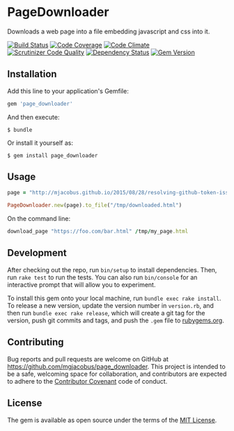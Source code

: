 # PageDownloader

Downloads a web page into a file embedding javascript and css into it.

[![Build Status](https://travis-ci.org/mjacobus/page_downloader.svg)](https://travis-ci.org/mjacobus/page_downloader)
[![Code Coverage](https://scrutinizer-ci.com/g/mjacobus/page_downloader/badges/coverage.png?b=master)](https://scrutinizer-ci.com/g/mjacobus/page_downloader/?branch=master)
[![Code Climate](https://codeclimate.com/github/mjacobus/page_downloader/badges/gpa.svg)](https://codeclimate.com/github/mjacobus/page_downloader)
[![Scrutinizer Code Quality](https://scrutinizer-ci.com/g/mjacobus/page_downloader/badges/quality-score.png?b=master)](https://scrutinizer-ci.com/g/mjacobus/page_downloader/?branch=master)
[![Dependency Status](https://gemnasium.com/mjacobus/page_downloader.svg)](https://gemnasium.com/mjacobus/page_downloader)
[![Gem Version](https://badge.fury.io/rb/page_downloader.svg)](https://badge.fury.io/rb/page_downloader)

## Installation

Add this line to your application's Gemfile:

```ruby
gem 'page_downloader'
```

And then execute:

    $ bundle

Or install it yourself as:

    $ gem install page_downloader

## Usage

```ruby
page = "http://mjacobus.github.io/2015/08/28/resolving-github-token-issue-in-composer.html"

PageDownloader.new(page).to_file("/tmp/downloaded.html")
```

On the command line:

```ruby
download_page "https://foo.com/bar.html" /tmp/my_page.html
```

## Development

After checking out the repo, run `bin/setup` to install dependencies. Then, run `rake test` to run the tests. You can also run `bin/console` for an interactive prompt that will allow you to experiment.

To install this gem onto your local machine, run `bundle exec rake install`. To release a new version, update the version number in `version.rb`, and then run `bundle exec rake release`, which will create a git tag for the version, push git commits and tags, and push the `.gem` file to [rubygems.org](https://rubygems.org).

## Contributing

Bug reports and pull requests are welcome on GitHub at https://github.com/mgjacobus/page_downloader. This project is intended to be a safe, welcoming space for collaboration, and contributors are expected to adhere to the [Contributor Covenant](contributor-covenant.org) code of conduct.


## License

The gem is available as open source under the terms of the [MIT License](http://opensource.org/licenses/MIT).

